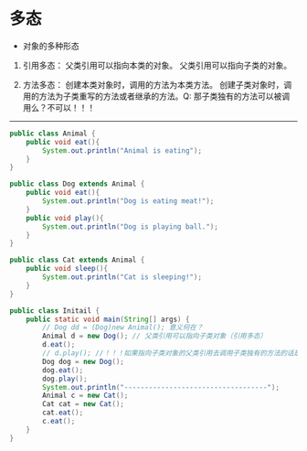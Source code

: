 # 多态

* 对象的多种形态

1. 引用多态：
   父类引用可以指向本类的对象。
   父类引用可以指向子类的对象。

2. 方法多态：
   创建本类对象时，调用的方法为本类方法。
   创建子类对象时，调用的方法为子类重写的方法或者继承的方法。Q: 那子类独有的方法可以被调用么？不可以！！！

------
~~~ java
public class Animal {
	public void eat(){
		System.out.println("Animal is eating");
	}
}

public class Dog extends Animal {
	public void eat(){
		System.out.println("Dog is eating meat!");
	}
	public void play(){
		System.out.println("Dog is playing ball.");
	}
}

public class Cat extends Animal {
	public void sleep(){
		System.out.println("Cat is sleeping!");
	}
}

public class Initail {
	public static void main(String[] args) {
		// Dog dd = (Dog)new Animal(); 意义何在？
		Animal d = new Dog(); // 父类引用可以指向子类对象（引用多态）
		d.eat();
		// d.play(); //！！！如果指向子类对象的父类引用去调用子类独有的方法的话是不可以的！！！
		Dog dog = new Dog();
		dog.eat();
		dog.play();
		System.out.println("-----------------------------------");
		Animal c = new Cat();
		Cat cat = new Cat();
		cat.eat();
		c.eat();
	}
}
     
